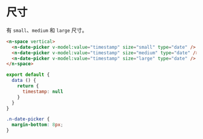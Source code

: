 # 尺寸

有 `small`、`medium` 和 `large` 尺寸。

```html
<n-space vertical>
  <n-date-picker v-model:value="timestamp" size="small" type="date" />
  <n-date-picker v-model:value="timestamp" size="medium" type="date" />
  <n-date-picker v-model:value="timestamp" size="large" type="date" />
</n-space>
```

```js
export default {
  data () {
    return {
      timestamp: null
    }
  }
}
```

```css
.n-date-picker {
  margin-bottom: 8px;
}
```
